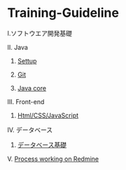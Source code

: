# Training-Guideline
I.ソフトウエア開発基礎

II. Java
1. [Settup](https://docs.google.com/document/d/1Bhce_meNfVhBhtTsPDtclI0Fz56VjB8-g1gKqjKMats/edit?usp=sharing)

2. [Git](https://github.com/voiceJapan/TrainningGuide/blob/master/Git/git_tutorial.md)

3. [Java core](https://github.com/voiceJapan/TrainningGuide/blob/master/JavaCore/javacore_tutorial.md)

III. Front-end
1. [Html/CSS/JavaScript](https://github.com/voiceJapan/TrainningGuide/blob/master/Html/Html.md)

IV. データベース
1. [データベース基礎](https://github.com/voiceJapan/TrainningGuide/blob/master/DB/DB.md)	

V. [Process working on Redmine](https://github.com/voiceJapan/TrainningGuide/blob/master/WorkingProcess/redmine/redmine.md)
